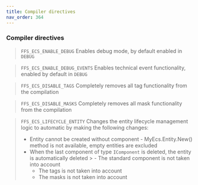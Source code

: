 ```yaml
---
title: Compiler directives
nav_order: 364
---
```


### Compiler directives
> `FFS_ECS_ENABLE_DEBUG`
> Enables debug mode, by default enabled in `DEBUG`

> `FFS_ECS_ENABLE_DEBUG_EVENTS`
> Enables technical event functionality, enabled by default in `DEBUG`

> `FFS_ECS_DISABLE_TAGS`
> Completely removes all tag functionality from the compilation

> `FFS_ECS_DISABLE_MASKS`
> Completely removes all mask functionality from the compilation

> `FFS_ECS_LIFECYCLE_ENTITY`
> Changes the entity lifecycle management logic to automatic by making the following changes:
> - Entity cannot be created without component - MyEcs.Entity.New() method is not available, empty entities are excluded
> - When the last component of type `IComponent` is deleted, the entity is automatically deleted
    >   - The standard component is not taken into account
>   - The tags is not taken into account
>   - The masks is not taken into account